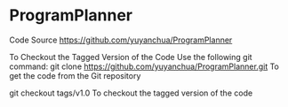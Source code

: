 # ProgramPlanner
Code Source
https://github.com/yuyanchua/ProgramPlanner

To Checkout the Tagged Version of the Code
Use the following git command:
git clone https://github.com/yuyanchua/ProgramPlanner.git
To get the code from the Git repository

git checkout tags/v1.0 
To checkout the tagged version of the code 

